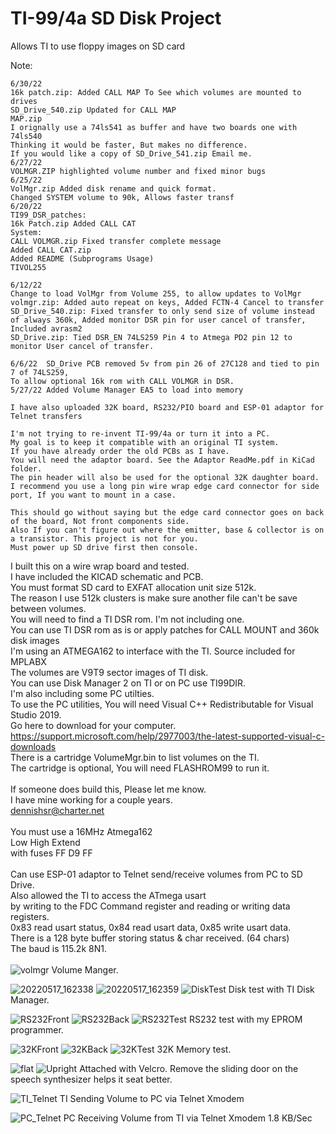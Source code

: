 # TI-99/4a SD Disk Project
Allows TI to use floppy images on SD card


Note:<br />

	6/30/22
	16k patch.zip: Added CALL MAP To See which volumes are mounted to drives
	SD_Drive_540.zip Updated for CALL MAP
	MAP.zip
	I orignally use a 74ls541 as buffer and have two boards one with 74ls540
	Thinking it would be faster, But makes no difference.
	If you would like a copy of SD_Drive_541.zip Email me.
	6/27/22
	VOLMGR.ZIP highlighted volume number and fixed minor bugs
	6/25/22
	VolMgr.zip Added disk rename and quick format.
	Changed SYSTEM volume to 90k, Allows faster transf
	6/20/22
	TI99_DSR_patches:
	16k Patch.zip Added CALL CAT
	System:
	CALL VOLMGR.zip	Fixed transfer complete message
	Added CALL CAT.zip
	Added README (Subprograms Usage)
	TIVOL255
	
	6/12/22
	Change to load VolMgr from Volume 255, to allow updates to VolMgr
	volmgr.zip: Added auto repeat on keys, Added FCTN-4 Cancel to transfer
	SD_Drive_540.zip: Fixed transfer to only send size of volume instead of always 360k, Added monitor DSR pin for user cancel of transfer, 	Included avrasm2
	SD_Drive.zip: Tied DSR_EN 74LS259 Pin 4 to Atmega PD2 pin 12 to monitor User cancel of transfer.	

	6/6/22 	SD_Drive PCB removed 5v from pin 26 of 27C128 and tied to pin 7 of 74LS259,
	To allow optional 16k rom with CALL VOLMGR in DSR.
	5/27/22 Added Volume Manager EA5 to load into memory

	I have also uploaded 32K board, RS232/PIO board and ESP-01 adaptor for Telnet transfers
	
	I'm not trying to re-invent TI-99/4a or turn it into a PC.
	My goal is to keep it compatible with an original TI system.
	If you have already order the old PCBs as I have.
	You will need the adaptor board. See the Adaptor ReadMe.pdf in KiCad folder.
	The pin header will also be used for the optional 32K daughter board.
	I recommend you use a long pin wire wrap edge card connector for side port, If you want to mount in a case.
		
	This should go without saying but the edge card connector goes on back of the board, Not front components side.
	Also If you can't figure out where the emitter, base & collector is on a transistor. This project is not for you.
	Must power up SD drive first then console.
	

I built this on a wire wrap board and tested.<br />
I have included the KICAD schematic and PCB.<br />
You must format SD card to EXFAT allocation unit size 512k.<br />
The reason I use 512k clusters is make sure another file can't be save between volumes.<br />
You will need to find a TI DSR rom. I'm not including one.<br />
You can use TI DSR rom as is or apply patches for CALL MOUNT and 360k disk images<br />
I'm using an ATMEGA162 to interface with the TI. Source included for MPLABX<br />
The volumes are V9T9 sector images of TI disk.<br />
You can use Disk Manager 2 on TI or on PC use TI99DIR.<br />
I'm also including some PC utilties.<br />
To use the PC utilities, You will need Visual C++ Redistributable for Visual Studio 2019.<br />
Go here to download for your computer.<br />
https://support.microsoft.com/help/2977003/the-latest-supported-visual-c-downloads<br />
There is a cartridge VolumeMgr.bin to list volumes on the TI.<br />
The cartridge is optional, You will need FLASHROM99 to run it.<br />
<br />
If someone does build this, Please let me know.<br />
I have mine working for a couple years.<br />
dennishsr@charter.net<br />
<br />
You must use a 16MHz Atmega162<br />
Low High Extend<br />
with fuses FF D9 FF<br />
<br />
Can use ESP-01 adaptor to Telnet send/receive volumes from PC to SD Drive.<br />
Also allowed the TI to access the ATmega usart<br />
by writing to the FDC Command register and reading or writing data registers.<br />
0x83 read usart status, 0x84 read usart data, 0x85 write usart data.<br />
There is a 128 byte buffer storing status & char received. (64 chars)<br />
The baud is 115.2k 8N1.<br />
<br />
![volmgr](https://user-images.githubusercontent.com/6753466/172210977-dc189824-7271-44d7-83ed-224a2853a5b5.jpg)
Volume Manger.

![20220517_162338](https://user-images.githubusercontent.com/6753466/168922696-897ccd0c-7b33-4925-9729-05f90aae67c3.jpg)
![20220517_162359](https://user-images.githubusercontent.com/6753466/168922706-d60dbe1b-8071-4687-9492-6ff588b4eeda.jpg)
![DiskTest](https://user-images.githubusercontent.com/6753466/170410018-41deb22a-349a-4567-8553-665e0abd1e83.jpg)
Disk test with TI Disk Manager.

![RS232Front](https://user-images.githubusercontent.com/6753466/170385157-a1ae4dae-aca4-40f6-b0ba-a97418f05ad7.jpg)
![RS232Back](https://user-images.githubusercontent.com/6753466/170385183-7e2a265d-ba2d-4571-b4ab-a3838b95cb57.jpg)
![RS232Test](https://user-images.githubusercontent.com/6753466/170385251-ecc8b067-6b48-4101-a602-6b5ccba13977.jpg)
RS232 test with my EPROM programmer.

![32KFront](https://user-images.githubusercontent.com/6753466/170385277-1d3e4d23-2535-4788-9d59-5e41630f1e7f.jpg)
![32KBack](https://user-images.githubusercontent.com/6753466/170385330-92a88344-faf3-4186-8be0-442de668cd32.jpg)
![32KTest](https://user-images.githubusercontent.com/6753466/170385347-df5e4ec9-c7d2-4b8b-b01b-8a38bdbc6fa9.jpg)
32K Memory test.

![flat](https://user-images.githubusercontent.com/6753466/170385386-dd5b3b63-0bef-4345-ada1-49e55a1afe5a.jpg)
![Upright](https://user-images.githubusercontent.com/6753466/170385400-cbff3c3e-c67e-442b-950f-4775f3b8f58e.jpg)
Attached with Velcro.
Remove the sliding door on the speech synthesizer helps it seat better.

![TI_Telnet](https://user-images.githubusercontent.com/6753466/170412623-5f40a246-60f6-41b0-a636-38ab1d46b639.jpg)
TI Sending Volume to PC via Telnet Xmodem

![PC_Telnet](https://user-images.githubusercontent.com/6753466/170412728-b391a19d-4436-4d80-b0a1-7085718cf3c1.jpg)
PC Receiving Volume from TI via Telnet Xmodem 1.8 KB/Sec


